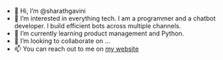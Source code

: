 - 👋 Hi, I’m @sharathgavini
- 👀 I’m interested in everything tech. I am a programmer and a chatbot developer. I build efficient bots across multiple channels.
- 🌱 I’m currently learning product management and Python.
- 💞️ I’m looking to collaborate on ...
- 📫 You can reach out to me on [my website](https://sharathgavini.com)

<!---
sharathgavini/sharathgavini is a ✨ special ✨ repository because its `README.md` (this file) appears on your GitHub profile.
You can click the Preview link to take a look at your changes.
--->
